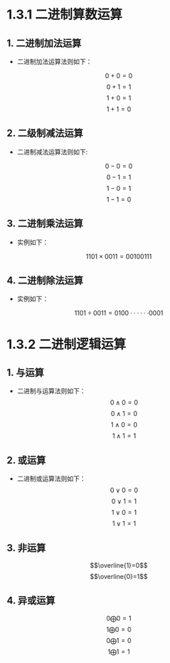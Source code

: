 # 1.3.1 二进制算数运算
## 1. 二进制加法运算
- 二进制加法运算法则如下：

$$0+0=0$$
$$0+1=1$$
$$1+0=1$$
$$1+1=0$$

## 2. 二级制减法运算
- 二进制减法运算法则如下:

$$0-0=0$$
$$0-1=1$$
$$1-0=1$$
$$1-1=0$$

## 3. 二进制乘法运算
- 实例如下：

$$
1101 \times 0011 = 0010 0111$$

## 4. 二进制除法运算
- 实例如下：

$$
1101 \div 0011 = 0100······0001$$

# 1.3.2 二进制逻辑运算
## 1. 与运算
- 二进制与运算法则如下：
$$0\wedge0=0$$
$$0\wedge1=0$$
$$1\wedge0=0$$
$$1\wedge1=1$$

## 2. 或运算
- 二进制或运算法则如下：
$$0 \vee 0 = 0$$ 
$$0 \vee 1 = 1$$
$$1 \vee 0 = 1$$
$$1 \vee 1 = 1$$

## 3. 非运算
$$\overline{1}=0$$
$$\overline{0}=1$$

## 4. 异或运算
$$0 \bigoplus 0 = 1$$
$$1 \bigoplus 0 = 0$$
$$0 \bigoplus 1 = 0$$
$$1 \bigoplus 1 = 1$$